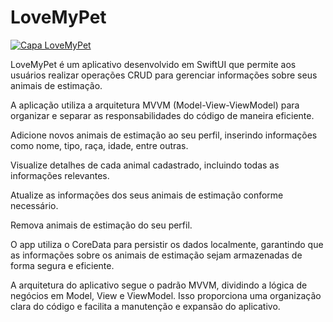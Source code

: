 # LoveMyPet
<a href="https://ibb.co/GsgBHjQ"><img src="https://i.ibb.co/RhLZjWT/Capa.png" alt="Capa LoveMyPet" border="0" /></a>

LoveMyPet é um aplicativo desenvolvido em SwiftUI que permite aos usuários realizar operações CRUD para gerenciar informações sobre seus animais de estimação. 

A aplicação utiliza a arquitetura MVVM (Model-View-ViewModel) para organizar e separar as responsabilidades do código de maneira eficiente.

Adicione novos animais de estimação ao seu perfil, inserindo informações como nome, tipo, raça, idade, entre outras.

Visualize detalhes de cada animal cadastrado, incluindo todas as informações relevantes.

Atualize as informações dos seus animais de estimação conforme necessário.

Remova animais de estimação do seu perfil.

O app utiliza o CoreData para persistir os dados localmente, garantindo que as informações sobre os animais de estimação sejam armazenadas de forma segura e eficiente.

A arquitetura do aplicativo segue o padrão MVVM, dividindo a lógica de negócios em Model, View e ViewModel. Isso proporciona uma organização clara do código e facilita a manutenção e expansão do aplicativo.
